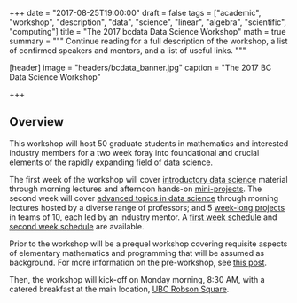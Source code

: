 +++
date = "2017-08-25T19:00:00"
draft = false
tags = ["academic", "workshop", "description", "data", "science", "linear", "algebra", "scientific", "computing"]
title = "The 2017 bcdata Data Science Workshop"
math = true
summary = """
Continue reading for a full description of the workshop, a list of confirmed speakers and mentors, and a list of useful links. 
"""

[header]
image = "headers/bcdata_banner.jpg"
caption = "The 2017 BC Data Science Workshop"

+++

## Overview

This workshop will host 50 graduate students in mathematics and interested
industry members for a two week foray into foundational and crucial elements of
the rapidly expanding field of data science.

The first week of the workshop will cover
[introductory data science](../first-week-lectures) material through morning
lectures and afternoon hands-on [mini-projects](../mini-projects). The second week will cover
[advanced topics in data science](../advanced-topics) through morning lectures
hosted by a diverse range of professors; and 5 [week-long projects](../../#projects) in teams of
10, each led by an industry mentor. A [first week schedule](../../talk/first-week-schedule) and [second week schedule](../../talk/second-week-schedule) are available. 

Prior to the workshop will be a prequel workshop covering requisite aspects of
elementary mathematics and programming that will be assumed as background. For
more information on the pre-workshop, see [this post](../prequel-description). 

Then, the workshop will kick-off on Monday morning, 8:30 AM, with a catered
breakfast at the main location,
[UBC Robson Square](https://goo.gl/maps/13QmETxJY5C2).
